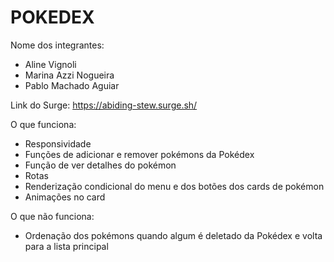 # POKEDEX

Nome dos integrantes: 
- Aline Vignoli
- Marina Azzi Nogueira
- Pablo Machado Aguiar

Link do Surge: https://abiding-stew.surge.sh/

O que funciona:
- Responsividade
- Funções de adicionar e remover pokémons da Pokédex
- Função de ver detalhes do pokémon
- Rotas
- Renderização condicional do menu e dos botões dos cards de pokémon
- Animações no card

O que não funciona: 
- Ordenação dos pokémons quando algum é deletado da Pokédex e volta para a lista principal
